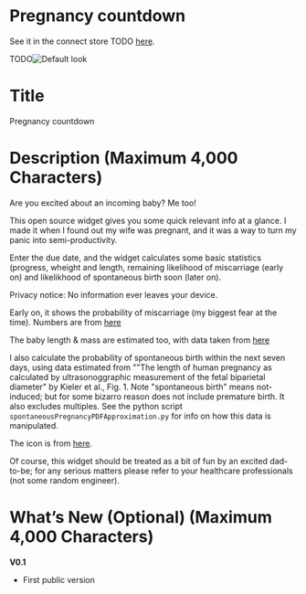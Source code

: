 # Pregnancy countdown

See it in the connect store TODO [here](https://apps.garmin.com/en-US/apps/XXX).

TODO![Default look](https://github.com/markwmuller/XXX)

# Title

Pregnancy countdown

#  Description (Maximum 4,000 Characters)

Are you excited about an incoming baby? Me too! 

This open source widget gives you some quick relevant info at a glance. I made it when I found out my wife was pregnant, and it was a way to turn my panic into semi-productivity. 

Enter the due date, and the widget calculates some basic statistics (progress, wheight and length, remaining likelihood of miscarriage (early on) and likelikhood of spontaneous birth soon (later on). 

Privacy notice: No information ever leaves your device. 

Early on, it shows the probability of miscarriage (my biggest fear at the time). Numbers are from [here](https://spacefem.com/)

The baby length & mass are estimated too, with data taken from [here](https://www.babycenter.com/pregnancy/your-body/growth-chart-fetal-length-and-weight-week-by-week_1290794)

I also calculate the probability of spontaneous birth within the next seven days, using data estimated from ""The length of human pregnancy as calculated by ultrasonoggraphic measurement of the fetal biparietal diameter" by Kieler et al., Fig. 1.
Note "spontaneous birth" means not-induced; but for some bizarro reason does not include premature birth. It also excludes multiples.
See the python script `spontaneousPregnancyPDFApproximation.py` for info on how this data is manipulated. 

The icon is from [here](https://www.freevector.com/pregnancy-icon-set-21124).

Of course, this widget should be treated as a bit of fun by an excited dad-to-be; for any serious matters please refer to your healthcare professionals (not some random engineer). 


#  What’s New (Optional) (Maximum 4,000 Characters)
**V0.1**
* First public version



